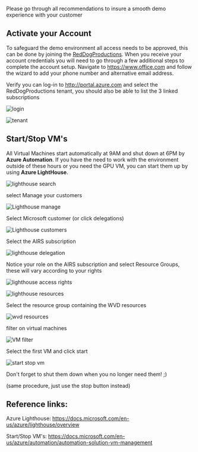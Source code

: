 Please go through all recommendations to insure a smooth demo experience with your customer

## Activate your Account

To safeguard the demo environment all access needs to be approved, this can be done by joining the [RedDogProductions](https://teams.microsoft.com/l/team/19%3a6904744e8f2943ca9d221d5988d42734%40thread.tacv2/conversations?groupId=f6174a3a-7450-417c-87a9-77c85d11aa06&tenantId=72f988bf-86f1-41af-91ab-2d7cd011db47).
When you receive your account credentials you will need to go through a few additional steps to complete the account setup.
Navigate to https://www.office.com and follow the wizard to add your phone number and alternative email address.

Verify you can log-in to http://portal.azure.com and select the RedDogProductions tenant, you should also be able to list the 3 linked subscriptions

![login](https://chlams.blob.core.windows.net/public/reddogproductions/pics/intro/azure%20account.png)

![tenant](https://chlams.blob.core.windows.net/public/reddogproductions/pics/intro/azure%20directory.png)



## Start/Stop VM's

All Virtual Machines start automatically at 9AM and shut down at 6PM by **Azure Automation**. If you have the need to work with the environment outside of these hours or you need the GPU VM, you can start them up by using **Azure LightHouse**.

![lighthouse search](https://chlams.blob.core.windows.net/public/reddogproductions/pics/intro/lighthousesearch.png)

select Manage your customers

![Lighthouse manage](https://chlams.blob.core.windows.net/public/reddogproductions/pics/intro/lighthousemanage.png)

Select Microsoft customer (or click delegations)

![Lighthouse customers](https://chlams.blob.core.windows.net/public/reddogproductions/pics/intro/lighthousecustomers.png)

Select the AIRS subscription

![lighthouse delegation](https://chlams.blob.core.windows.net/public/reddogproductions/pics/intro/Lighthousedelegation.png)

Notice your role on the AIRS subscription and select Resource Groups, these will vary according to your rights

![lighthouse access rights](https://chlams.blob.core.windows.net/public/reddogproductions/pics/intro/lighouseaccess.png)

![lighthouse resources](https://chlams.blob.core.windows.net/public/reddogproductions/pics/intro/lighthouseresources.png)



Select the resource group containing the WVD resources

![wvd resources](https://chlams.blob.core.windows.net/public/reddogproductions/pics/intro/lighthousewvdvms.png)

filter on virtual machines

![VM filter](https://chlams.blob.core.windows.net/public/reddogproductions/pics/intro/lighthousevmfilter.png)

Select the first VM and click start

![start stop vm](https://chlams.blob.core.windows.net/public/reddogproductions/pics/intro/lighthousestartstopvm.png)



Don't forget to shut them down when you no longer need them! ;) 

(same procedure, just use the stop button instead)



## Reference links:

Azure Lighthouse: https://docs.microsoft.com/en-us/azure/lighthouse/overview

Start/Stop VM's: https://docs.microsoft.com/en-us/azure/automation/automation-solution-vm-management





